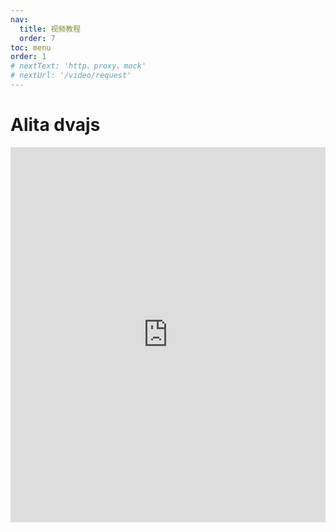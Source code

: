 ```yaml
---
nav:
  title: 视频教程
  order: 7
toc: menu
order: 1
# nextText: 'http、proxy、mock'
# nextUrl: '/video/request'
---
```


# Alita dvajs

<iframe src="https://player.bilibili.com/player.html?aid=762598381&bvid=BV1h64y1a7kG&cid=394877698&page=1" scrolling="no" border="0" frameborder="no" framespacing="0" allowfullscreen="true" style="width:100%;height:600px"></iframe>
